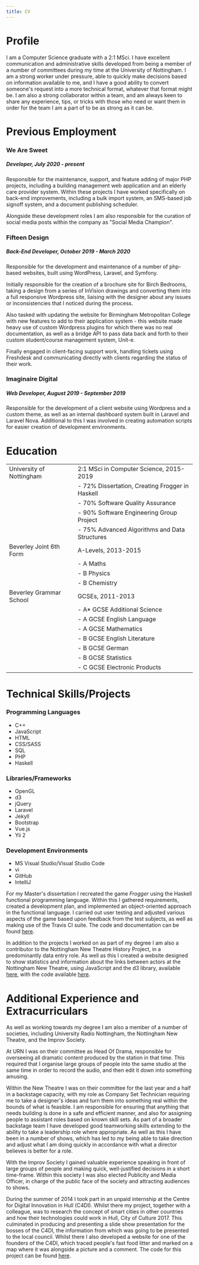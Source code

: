 ```yaml
---
title: CV
---
```


# Profile

I am a Computer Science graduate with a 2:1 MSci.
I have excellent communication and administrative skills developed from being a member of a number of committees during my time at the University of Nottingham.
I am a strong worker under pressure, able to quickly make decisions based on information available to me, and I have a good ability to convert someone's request into a more technical format, whatever that format might be.
I am also a strong collaborator within a team, and am always keen to share any experience, tips, or tricks with those who need or want them in order for the team I am a part of to be as strong as it can be.

# Previous Employment

### We Are Sweet

##### Developer, July 2020 - present

Responsible for the maintenance, support, and feature adding of major PHP projects, including a building management web application and an elderly care provider system. Within these projects I have worked specifically on back-end improvements, including a bulk import system, an SMS-based job signoff system, and a document publishing scheduler.

Alongside these development roles I am also responsible for the curation of social media posts within the company as "Social Media Champion".

### Fifteen Design

##### Back-End Developer, October 2019 - March 2020

Responsible for the development and maintenance of a number of php-based websites, built using WordPress, Laravel, and Symfony.

Initially responsible for the creation of a brochure site for Birch Bedrooms, taking a design from a series of InVision drawings and converting them into a full responsive Wordpress site, liaising with the designer about any issues or inconsistencies that I noticed during the process.

Also tasked with updating the website for Birmingham Metropolitan College with new features to add to their application system - this website made heavy use of custom Wordpress plugins for which there was no real documentation, as well as a bridge API to pass data back and forth to their custom student/course management system, Unit-e.

Finally engaged in client-facing support work, handling tickets using Freshdesk and communicating directly with clients regarding the status of their work.

### Imaginaire Digital

##### Web Developer, August 2019 - September 2019

Responsible for the development of a client website using Wordpress and a custom theme, as well as an internal dashboard system built in Laravel and Laravel Nova.
Additional to this I was involved in creating automation scripts for easier creation of development environments.

# Education

|                          |                                                 |
| ------------------------ | ----------------------------------------------- |
| University of Nottingham | 2:1 MSci in Computer Science, 2015-2019         |
|                          | - 72% Dissertation, Creating Frogger in Haskell |
|                          | - 70% Software Quality Assurance                |
|                          | - 90% Software Engineering Group Project        |
|                          | - 75% Advanced Algorithms and Data Structures   |
| Beverley Joint 6th Form  | A-Levels, 2013-2015                             |
|                          | - A Maths                                       |
|                          | - B Physics                                     |
|                          | - B Chemistry                                   |
| Beverley Grammar School  | GCSEs, 2011-2013                                |
|                          | - A\* GCSE Additional Science                   |
|                          | - A GCSE English Language                       |
|                          | - A GCSE Mathematics                            |
|                          | - B GCSE English Literature                     |
|                          | - B GCSE German                                 |
|                          | - B GCSE Statistics                             |
|                          | - C GCSE Electronic Products                    |

# Technical Skills/Projects

### Programming Languages

- C++
- JavaScript
- HTML
- CSS/SASS
- SQL
- PHP
- Haskell

### Libraries/Frameworks

- OpenGL
- d3
- jQuery
- Laravel
- Jekyll
- Bootstrap
- Vue.js
- Yii 2

### Development Environments

- MS Visual Studio/Visual Studio Code
- vi
- GitHub
- IntelliJ

For my Master's dissertation I recreated the game _Frogger_ using the Haskell functional programming language.
Within this I gathered requirements, created a development plan, and implemented an object-oriented approach in the functional language.
I carried out user testing and adjusted various aspects of the game based upon feedback from the test subjects, as well as making use of the Travis CI suite.
The code and documentation can be found [here](https://github.com/GingertronMk1/Dissertation).

In addition to the projects I worked on as part of my degree I am also a contributor to the Nottingham New Theatre History Project, in a predominantly data entry role.
As well as this I created a website designed to show statistics and information about the links between actors at the Nottingham New Theatre, using JavaScript and the d3 library, available [here](/nnt_stats/main/), with the code available [here](https://github.com/GingertronMk1/gingertronmk1.github.io/tree/master/nnt_stats).

# Additional Experience and Extracurriculars

As well as working towards my degree I am also a member of a number of societies, including University Radio Nottingham, the Nottingham New Theatre, and the Improv Society.

At URN I was on their committee as Head Of Drama, responsible for overseeing all dramatic content produced by the station in that time.
This required that I organise large groups of people into the same studio at the same time in order to record the audio, and then edit it down into something amusing.

Within the New Theatre I was on their committee for the last year and a half in a backstage capacity, with my role as Company Set Technician requiring me to take a designer's ideas and turn them into something real within the bounds of what is feasible.
I am responsible for ensuring that anything that needs building is done in a safe and efficient manner, and also for assigning people to assistant roles based on known skill sets.
As part of a broader backstage team I have developed good teamworking skills extending to the ability to take a leadership role where appropriate.
As well as this I have been in a number of shows, which has led to my being able to take direction and adjust what I am doing quickly in accordance with what a director believes is better for a role.

With the Improv Society I gained valuable experience speaking in front of large groups of people and making quick, well-justified decisions in a short time-frame.
Within this society I was also elected Publicity and Media Officer, in charge of the public face of the society and attracting audiences to shows.

During the summer of 2014 I took part in an unpaid internship at the Centre for Digital Innovation in Hull (C4DI).
Whilst there my project, together with a colleague, was to research the concept of smart cities in other countries and how their technologies could work in Hull, City of Culture 2017.
This culminated in producing and presenting a slide show presentation for the bosses of the C4DI, the information from which was going to be presented to the local council.
Whilst there I also developed a website for one of the founders of the C4DI, which traced people's fast food litter and marked on a map where it was alongside a picture and a comment.
The code for this project can be found [here](https://github.com/GingertronMk1/McRubbish).
